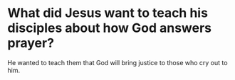 # What did Jesus want to teach his disciples about how God answers prayer?

He wanted to teach them that God will bring justice to those who cry out to him.
